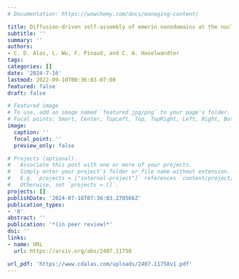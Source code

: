 ```yaml
---
# Documentation: https://wowchemy.com/docs/managing-content/

title: Diffusion-driven self-assembly of emerin nanodomains at the nuclear envelope
subtitle: ''
summary: ''
authors:
- C. D. Alas, L. Wu, F. Pinaud, and C. A. Haselwandter
tags:
categories: []
date: '2024-7-16'
lastmod: 2022-09-10T00:36:03-07:00
featured: false
draft: false

# Featured image
# To use, add an image named `featured.jpg/png` to your page's folder.
# Focal points: Smart, Center, TopLeft, Top, TopRight, Left, Right, BottomLeft, Bottom, BottomRight.
image:
  caption: ''
  focal_point: ''
  preview_only: false

# Projects (optional).
#   Associate this post with one or more of your projects.
#   Simply enter your project's folder or file name without extension.
#   E.g. `projects = ["internal-project"]` references `content/project/deep-learning/index.md`.
#   Otherwise, set `projects = []`.
projects: []
publishDate: '2024-07-16T07:36:03.270566Z'
publication_types:
- '0'
abstract: ''
publication: '*(in peer review)*'
doi: ''
links:
- name: URL
  url: https://arxiv.org/abs/2407.11758

url_pdf: 'https://www.cdalas.com/uploads/2407.11758v1.pdf'
---
```

